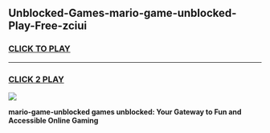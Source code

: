 
## Unblocked-Games-mario-game-unblocked-Play-Free-zciui
<h3>
<a href="https://premium76.site?title=mario-game-unblocked&ref=24M">CLICK TO PLAY</a></h3>
<hr>

<h3>
<a href="https://premium76.site?title=mario-game-unblocked&ref=24M">CLICK 2 PLAY</a>
  
</h3>

<a href="https://premium76.site?title=mario-game-unblocked&ref=24M"><img src="https://clearcache.store/games.png"></a>


**mario-game-unblocked games unblocked: Your Gateway to Fun and Accessible Online Gaming**
